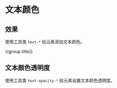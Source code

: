 # 文本颜色

## 效果

使用工具类 `text-*` 给元素添加文本颜色。

<Example class="col gap-6" background="light-circle">
  <div v-for="group in colors" :key="group.name || group.title">
    <div class="mb-3 font-bold">{{group.title}}</div>
    <div class="row flex-wrap gap-4">
      <StyleTile
          v-for="item in group.items"
          :key="item.name"
          tileClass="rounded h-8 w-32 canvas"
          labelClass="font-mono text-sm text-center"
          title="Text 文本"
          :hint="false"
          :label="true"
          v-bind="{...item}"
      />
    </div>
  </div>
</Example>

## 文本颜色透明度

使用工具类 `text-opacity-*` 给元素设置文本颜色透明度。

<Example class="col gap-6" background="light-grid">
  <div class="row flex-wrap gap-4">
    <StyleTile
        v-for="item in opacityList"
        :key="item.name"
        tileClass="rounded canvas h-8 w-32"
        labelClass="font-mono text-sm"
        title="Text 文本"
        :hint="false"
        :label="true"
        v-bind="{...item}"
    />
  </div>
</Example>

<script setup>
    const colors = [
        {
            name: 'semantic',
            title: '语义化',
            items: [
                {name: 'text-primary'},
                {name: 'text-secondary'},
                {name: 'text-success'},
                {name: 'text-warning'},
                {name: 'text-danger'},
                {name: 'text-important'},
                {name: 'text-special'},
            ],
        }, {
            name: 'primary',
            title: '主色系列',
            items: [
                {name: 'text-primary-50'},
                {name: 'text-primary-100'},
                {name: 'text-primary-200'},
                {name: 'text-primary-300'},
                {name: 'text-primary-400'},
                {name: 'text-primary-500'},
                {name: 'text-primary-600'},
                {name: 'text-primary-700'},
                {name: 'text-primary-800'},
                {name: 'text-primary-900'},
                {name: 'text-primary-950'},
            ],
        }, {
            name: 'secondary',
            title: '次要系列',
            items: [
                {name: 'text-secondary-50'},
                {name: 'text-secondary-100'},
                {name: 'text-secondary-200'},
                {name: 'text-secondary-300'},
                {name: 'text-secondary-400'},
                {name: 'text-secondary-500'},
                {name: 'text-secondary-600'},
                {name: 'text-secondary-700'},
                {name: 'text-secondary-800'},
                {name: 'text-secondary-900'},
                {name: 'text-secondary-950'},
            ],
        }, {
            name: 'gray',
            title: '灰度',
            items: [
                {name: 'text-gray-50'},
                {name: 'text-gray-100'},
                {name: 'text-gray-200'},
                {name: 'text-gray-300'},
                {name: 'text-gray-400'},
                {name: 'text-gray-500', label: 'gray', alias: 'text-gray', hint: true},
                {name: 'text-gray-600'},
                {name: 'text-gray-700'},
                {name: 'text-gray-800'},
                {name: 'text-gray-900'},
                {name: 'text-gray-950'},
            ],
        }, {
            name: 'ui',
            title: '界面',
            items: [
                {name: 'text-white', hint: '纯白'},
                {name: 'text-black', hint: '纯黑'},
                {name: 'text-transparent', hint: '透明'},
                {name: 'text-canvas', hint: '画布'},
                {name: 'text-inverse', hint: '反色'},
                {name: 'text-surface-light', hint: '加重的控件'},
                {name: 'text-surface', hint: '控件'},
                {name: 'text-surface-strong', hint: '轻量的控件'},
                {name: 'text-fore', hint: '前景色作为背景'},
                {name: 'text-focus', hint: '焦点色作为背景'},
            ],
        },{
            name: 'special',
            title: '特殊',
            items: [
                {name: 'text-current', hint: 'CSS 值 currentColor'},
                {name: 'text-inherit', hint: 'CSS 值 inherit'},
            ],
        },
    ];
    const opacityList = [
        {name: 'text-opacity-0', hint: '透明度：0%'},
        {name: 'text-opacity-5', hint: '透明度：5%'},
        {name: 'text-opacity-10', hint: '透明度：10%'},
        {name: 'text-opacity-20', hint: '透明度：20%'},
        {name: 'text-opacity-25', hint: '透明度：25%'},
        {name: 'text-opacity-30', hint: '透明度：30%'},
        {name: 'text-opacity-40', hint: '透明度：40%'},
        {name: 'text-opacity-50', hint: '透明度：60%'},
        {name: 'text-opacity-60', hint: '透明度：60%'},
        {name: 'text-opacity-70', hint: '透明度：70%'},
        {name: 'text-opacity-75', hint: '透明度：75%'},
        {name: 'text-opacity-80', hint: '透明度：80%'},
        {name: 'text-opacity-90', hint: '透明度：90%'},
        {name: 'text-opacity-95', hint: '透明度：95%'},
        {name: 'text-opacity-100', hint: '透明度：0%'},
    ];
</script>

